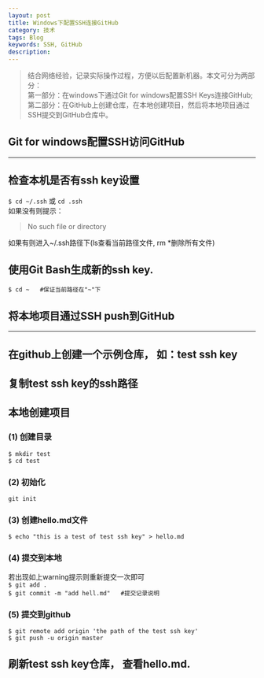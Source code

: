 ```yaml
---
layout: post
title: Windows下配置SSH连接GitHub
category: 技术
tags: Blog
keywords: SSH, GitHub
description: 
---
```




>结合网络经验，记录实际操作过程，方便以后配置新机器。本文可分为两部分：  
>第一部分：在windows下通过Git for windows配置SSH Keys连接GitHub;  
>第二部分：在GitHub上创建仓库，在本地创建项目，然后将本地项目通过SSH提交到GitHub仓库中。

## Git for windows配置SSH访问GitHub
***
## 检查本机是否有ssh key设置
`$ cd ~/.ssh` 或 `cd .ssh`  
如果没有则提示： 
>No such file or directory

如果有则进入~/.ssh路径下(ls查看当前路径文件, rm *删除所有文件)  

## 使用Git Bash生成新的ssh key.  
`$ cd ~   #保证当前路径在"~"下`







## 将本地项目通过SSH push到GitHub
***
## 在github上创建一个示例仓库， 如：test ssh key  

## 复制test ssh key的ssh路径  

## 本地创建项目  
### (1) 创建目录  
`$ mkdir test`  
`$ cd test`  
### (2) 初始化  
`git init`  
### (3) 创建hello.md文件  
`$ echo "this is a test of test ssh key" > hello.md`  
### (4) 提交到本地  
若出现如上warning提示则重新提交一次即可  
`$ git add .`  
`$ git commit -m "add hell.md"   #提交记录说明`  
### (5) 提交到github  
`$ git remote add origin 'the path of the test ssh key'`  
`$ git push -u origin master`  

## 刷新test ssh key仓库， 查看hello.md.

